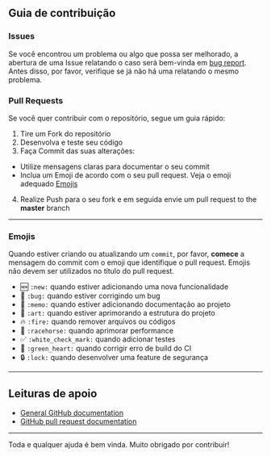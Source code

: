 ## Guia de contribuição

### Issues
Se você encontrou um problema ou algo que possa ser melhorado, a abertura de uma Issue relatando o caso será bem-vinda em [bug report](https://github.com/tricknp/mussum-2.0/issues). Antes disso, por favor, verifique se já não há uma relatando o mesmo problema.

### Pull Requests
Se você quer contribuir com o repositório, segue um guia rápido:

1. Tire um Fork do repositório
2. Desenvolva e teste seu código
3. Faça Commit das suas alterações:
* Utilize mensagens claras para documentar o seu commit
* Inclua um Emoji de acordo com o seu pull request. Veja o emoji adequado [Emojis](#emojis)
4. Realize Push para o seu fork e em seguida envie um pull request to the **master** branch
***

### Emojis

Quando estiver criando ou atualizando um <code>commit</code>, por favor, **comece** a mensagem do commit com o emoji que identifique o pull request. Emojis não devem ser utilizados no título do pull request.

* :new: `:new:` quando estiver adicionando uma nova funcionalidade
* :bug: `:bug:` quando estiver corrigindo um bug
* :memo: `:memo:` quando estiver adicionando documentação ao projeto
* :art: `:art:` quando estiver aprimorando a estrutura do projeto
* :fire: `:fire:` quando remover arquivos ou códigos
* :racehorse: `:racehorse:` quando aprimorar performance
* :white_check_mark: `:white_check_mark:` quando adicionar testes
* :green_heart: `:green_heart:` quando corrigir erro de build do CI
* :lock: `:lock:` quando desenvolver uma feature de segurança
***

## Leituras de apoio
+ [General GitHub documentation](https://help.github.com/)
+ [GitHub pull request documentation](https://help.github.com/send-pull-requests/)
***

Toda e qualquer ajuda é bem vinda.
Muito obrigado por contribuir!

